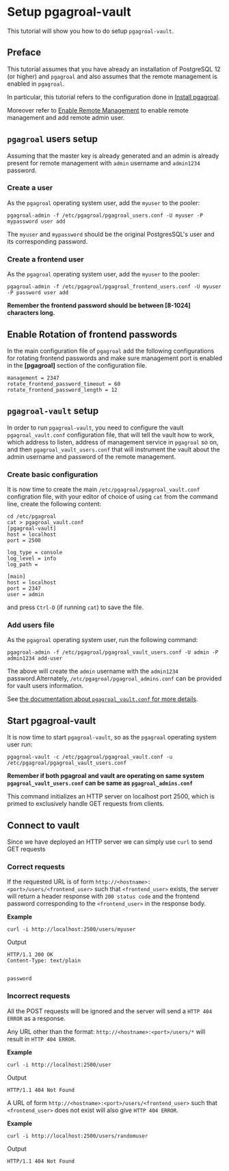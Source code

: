# Setup pgagroal-vault

This tutorial will show you how to do setup `pgagroal-vault`.

## Preface

This tutorial assumes that you have already an installation of PostgreSQL 12 (or higher) and `pgagroal` and also assumes that the remote management is enabled in `pgagroal`.

In particular, this tutorial refers to the configuration done in [Install pgagroal](https://github.com/pgagroal/pgagroal/blob/master/doc/tutorial/01_install.md).

Moreover refer to [Enable Remote Management](https://github.com/pgagroal/pgagroal/blob/master/doc/tutorial/03_remote_management.md) to enable remote management and add remote admin user.

## `pgagroal` users setup

Assuming that the master key is already generated and an admin is already present for remote management with `admin` username and `admin1234` password.

### Create a user

As the `pgagroal` operating system user, add the `myuser` to the pooler:

```
pgagroal-admin -f /etc/pgagroal/pgagroal_users.conf -U myuser -P mypassword user add
```

The `myuser` and `mypassword` should be the original PostgresSQL's user and its corresponding password.

### Create a frontend user

As the `pgagroal` operating system user, add the `myuser` to the pooler:

```
pgagroal-admin -f /etc/pgagroal/pgagroal_frontend_users.conf -U myuser -P password user add
```

**Remember the frontend password should be between [8-1024] characters long.**

## Enable Rotation of frontend passwords

In the main configuration file of `pgagroal` add the following configurations for rotating frontend passwords and make sure management port is enabled in the **[pgagroal]** section of the configuration file.

```
management = 2347
rotate_frontend_password_timeout = 60
rotate_frontend_password_length = 12
```

## `pgagroal-vault` setup

In order to run `pgagroal-vault`, you need to configure the vault `pgagroal_vault.conf` configuration file, that will tell the vault how to work, which address to listen, address of management service in `pgagroal` so on, and then `pgagroal_vault_users.conf` that will instrument the vault about the admin username and password of the remote management.

### Create basic configuration

It is now time to create the main `/etc/pgagroal/pgagroal_vault.conf` configration file, with your editor of choice of using `cat` from the command line, create the following content:

```
cd /etc/pgagroal
cat > pgagroal_vault.conf
[pgagroal-vault]
host = localhost
port = 2500

log_type = console
log_level = info
log_path = 

[main]
host = localhost
port = 2347
user = admin
```

and press `Ctrl-D` (if running `cat`) to save the file.

### Add users file

As the `pgagroal` operating system user, run the following command:

```
pgagroal-admin -f /etc/pgagroal/pgagroal_vault_users.conf -U admin -P admin1234 add-user
```

The above will create the `admin` username with the `admin1234` password.Alternately, `/etc/pgagroal/pgagroal_admins.conf` can be provided for vault users information.

See [the documentation about `pgagroal_vault.conf` for more details](https://github.com/agroal/pgagroal/blob/master/doc/VAULT.md).

## Start pgagroal-vault

It is now time to start `pgagroal-vault`, so as the `pgagroal` operating system user run:

```
pgagroal-vault -c /etc/pgagroal/pgagroal_vault.conf -u /etc/pgagroal/pgagroal_vault_users.conf
```

**Remember if both pgagroal and vault are operating on same system `pgagroal_vault_users.conf` can be same as `pgagroal_admins.conf`**

This command initializes an HTTP server on localhost port 2500, which is primed to exclusively handle GET requests from clients.

## Connect to vault

Since we have deployed an HTTP server we can simply use `curl` to send GET requests

### Correct requests

If the requested URL is of form `http://<hostname>:<port>/users/<frontend_user>` such that `<frontend_user>` exists, the server will return a header response with `200 status code` and the frontend password corresponding to the `<frontend_user>` in the response body.

**Example**

`
curl -i http://localhost:2500/users/myuser
`

Output

```
HTTP/1.1 200 OK
Content-Type: text/plain


password
```

### Incorrect requests

All the POST requests will be ignored and the server will send a `HTTP 404 ERROR` as a response.

Any URL other than the format: `http://<hostname>:<port>/users/*` will result in `HTTP 404 ERROR`.

**Example**

`
curl -i http://localhost:2500/user
`

Output

```
HTTP/1.1 404 Not Found

```

A URL of form `http://<hostname>:<port>/users/<frontend_user>` such that `<frontend_user>` does not exist will also give `HTTP 404 ERROR`.

**Example**

`
curl -i http://localhost:2500/users/randomuser
`

Output

```
HTTP/1.1 404 Not Found

```